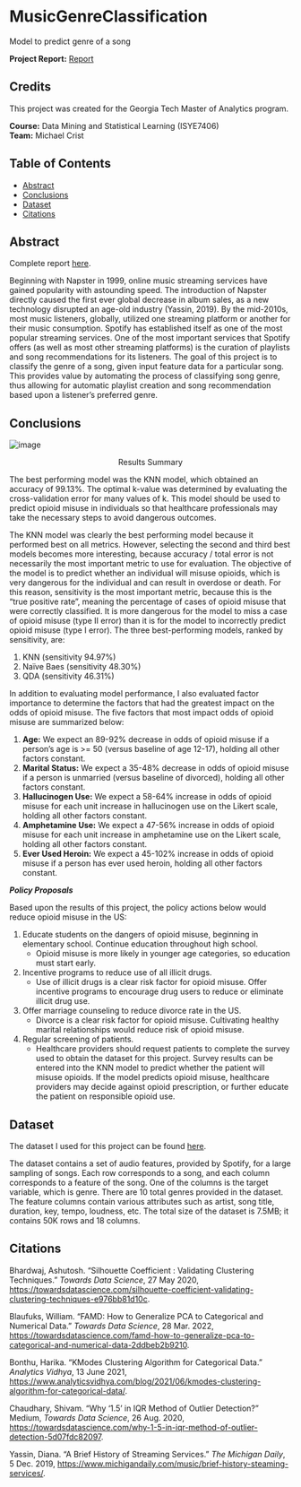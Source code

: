 # MusicGenreClassification
Model to predict genre of a song

**Project Report:** [Report](https://github.com/mikecrist/MusicGenreClassification/blob/main/Report/Report_Music%20Genre%20Classification.pdf)

## Credits
This project was created for the Georgia Tech Master of Analytics program.<br>

**Course:** Data Mining and Statistical Learning (ISYE7406)<br>
**Team:** Michael Crist

## Table of Contents
- [Abstract](#Abstract)
- [Conclusions](#Conclusions)
- [Dataset](#Dataset)
- [Citations](#Citations)

## Abstract
Complete report [here](https://github.com/mikecrist/MusicGenreClassification/blob/main/Report/Report_Music%20Genre%20Classification.pdf).

Beginning with Napster in 1999, online music streaming services have gained popularity with astounding speed. The introduction of Napster directly caused the first ever global decrease in album sales, as a new technology disrupted an age-old industry (Yassin, 2019). By the mid-2010s, most music listeners, globally, utilized one streaming platform or another for their music consumption. Spotify has established itself as one of the most popular streaming services. One of the most important services that Spotify offers (as well as most other streaming platforms) is the curation of playlists and song recommendations for its listeners. The goal of this project is to classify the genre of a song, given input feature data for a particular song. This provides value by automating the process of classifying song genre, thus allowing for automatic playlist creation and song recommendation based upon a listener’s preferred genre.

## Conclusions
![image](https://github.com/mikecrist/OpioidAbuseAnalysis/assets/31662579/af22390d-7379-42ad-9f78-8ebcc47fd2c3)
<p align="center">
Results Summary
</p>

The best performing model was the KNN model, which obtained an accuracy of 99.13%. The optimal k-value was determined by evaluating the cross-validation error for many values of k. This model should be used to predict opioid misuse in individuals so that healthcare professionals may take the necessary steps to avoid dangerous outcomes.

The KNN model was clearly the best performing model because it performed best on all metrics. However, selecting the second and third best models becomes more interesting, because accuracy / total error is not necessarily the most important metric to use for evaluation. The objective of the model is to predict whether an individual will misuse opioids, which is very dangerous for the individual and can result in overdose or death. For this reason, sensitivity is the most important metric, because this is the “true positive rate”, meaning the percentage of cases of opioid misuse that were correctly classified. It is more dangerous for the model to miss a case of opioid misuse (type II error) than it is for the model to incorrectly predict opioid misuse (type I error). The three best-performing models, ranked by sensitivity, are:
1. KNN (sensitivity 94.97%)
2. Naïve Baes (sensitivity 48.30%)
3. QDA (sensitivity 46.31%)

In addition to evaluating model performance, I also evaluated factor importance to determine the factors that had the greatest impact on the odds of opioid misuse. The five factors that most impact odds of opioid misuse are summarized below:
1. **Age:** We expect an 89-92% decrease in odds of opioid misuse if a person’s age is >= 50 (versus baseline of age 12-17), holding all other factors constant.
2. **Marital Status:** We expect a 35-48% decrease in odds of opioid misuse if a person is unmarried (versus baseline of divorced), holding all other factors constant.
3. **Hallucinogen Use:** We expect a 58-64% increase in odds of opioid misuse for each unit increase in hallucinogen use on the Likert scale, holding all other factors constant.
4. **Amphetamine Use:** We expect a 47-56% increase in odds of opioid misuse for each unit increase in amphetamine use on the Likert scale, holding all other factors constant.
5. **Ever Used Heroin:** We expect a 45-102% increase in odds of opioid misuse if a person has ever used heroin, holding all other factors constant.

***Policy Proposals***

Based upon the results of this project, the policy actions below would reduce opioid misuse in the US:
1. Educate students on the dangers of opioid misuse, beginning in elementary school. Continue education throughout high school.
    - Opioid misuse is more likely in younger age categories, so education must start early.
2. Incentive programs to reduce use of all illicit drugs.
    - Use of illicit drugs is a clear risk factor for opioid misuse. Offer incentive programs to encourage drug users to reduce or eliminate illicit drug use.
3. Offer marriage counseling to reduce divorce rate in the US.
    - Divorce is a clear risk factor for opioid misuse. Cultivating healthy marital relationships would reduce risk of opioid misuse.
4. Regular screening of patients.
    - Healthcare providers should request patients to complete the survey used to obtain the dataset for this project. Survey results can be entered into the KNN model to predict whether the patient will misuse opioids. If the model predicts opioid misuse, healthcare providers may decide against opioid prescription, or further educate the patient on responsible opioid use.


## Dataset
The dataset I used for this project can be found [here](https://github.com/mikecrist/MusicGenreClassification/blob/main/Data/archive%20(1)/music_genre.csv).

The dataset contains a set of audio features, provided by Spotify, for a large sampling of songs. Each row corresponds to a song, and each column corresponds to a feature of the song. One of the columns is the target variable, which is genre. There are 10 total genres provided in the dataset. The feature columns contain various attributes such as artist, song title, duration, key, tempo, loudness, etc. The total size of the dataset is 7.5MB; it contains 50K rows and 18 columns. 

## Citations
Bhardwaj, Ashutosh. “Silhouette Coefficient : Validating Clustering Techniques.” *Towards Data Science*, 27 May 2020, https://towardsdatascience.com/silhouette-coefficient-validating-clustering-techniques-e976bb81d10c.

Blaufuks, William. “FAMD: How to Generalize PCA to Categorical and Numerical Data.” *Towards Data Science*, 28 Mar. 2022, https://towardsdatascience.com/famd-how-to-generalize-pca-to-categorical-and-numerical-data-2ddbeb2b9210.

Bonthu, Harika. “KModes Clustering Algorithm for Categorical Data.” *Analytics Vidhya*, 13 June 2021, https://www.analyticsvidhya.com/blog/2021/06/kmodes-clustering-algorithm-for-categorical-data/.

Chaudhary, Shivam. “Why ‘1.5’ in IQR Method of Outlier Detection?” Medium, *Towards Data Science*, 26 Aug. 2020, https://towardsdatascience.com/why-1-5-in-iqr-method-of-outlier-detection-5d07fdc82097.

Yassin, Diana. “A Brief History of Streaming Services.” *The Michigan Daily*, 5 Dec. 2019, https://www.michigandaily.com/music/brief-history-steaming-services/.

